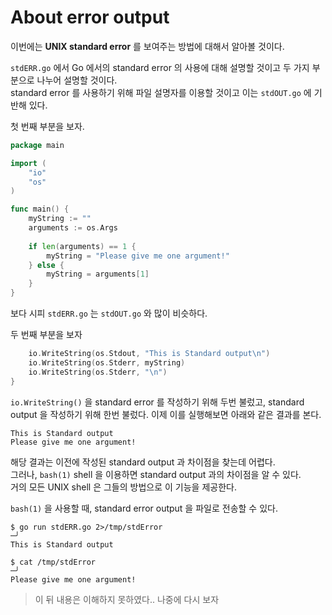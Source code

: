 # About error output

이번에는 **UNIX standard error** 를 보여주는 방법에 대해서 알아볼 것이다.  

`stdERR.go` 에서 Go 에서의 standard error 의 사용에 대해 설명할 것이고 두 가지 부분으로 나누어 설명할 것이다.  
standard error 를 사용하기 위해 파일 설명자를 이용할 것이고 이는 `stdOUT.go` 에 기반해 있다.  

첫 번째 부분을 보자.

```go
package main

import (
	"io"
	"os"
)

func main() {
	myString := ""
	arguments := os.Args
	
	if len(arguments) == 1 {
		myString = "Please give me one argument!"
    } else {
		myString = arguments[1]
    }
}
```

보다 시피 `stdERR.go` 는 `stdOUT.go` 와 많이 비슷하다.

두 번째 부분을 보자

```go
    io.WriteString(os.Stdout, "This is Standard output\n")
    io.WriteString(os.Stderr, myString)
    io.WriteString(os.Stderr, "\n")
}
```
`io.WriteString()` 을 standard error 를 작성하기 위해 두번 불렀고, standard output 을 작성하기 위해 한번 불렀다.
이제 이를 실행해보면 아래와 같은 결과를 본다.

```shell
This is Standard output
Please give me one argument!
```

해당 결과는 이전에 작성된 standard output 과 차이점을 찾는데 어렵다.  
그러나, `bash(1)` shell 을 이용하면 standard output 과의 차이점을 알 수 있다.  
거의 모든 UNIX shell 은 그들의 방법으로 이 기능을 제공한다.  

`bash(1)` 을 사용할 때, standard error output 을 파일로 전송할 수 있다.

```shell
$ go run stdERR.go 2>/tmp/stdError                                                                                                                                      ─╯
This is Standard output

$ cat /tmp/stdError                                                                                                                                                     ─╯
Please give me one argument!
```

> 이 뒤 내용은 이해하지 못하였다.. 나중에 다시 보자